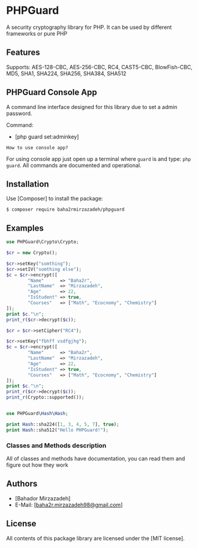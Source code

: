PHPGuard
=======
A security cryptography library for PHP. It can be used by different frameworks or pure PHP

Features
--------
Supports: AES-128-CBC, AES-256-CBC, RC4, CAST5-CBC, BlowFish-CBC, MD5, SHA1, SHA224, SHA256, SHA384, SHA512

PHPGuard Console App
--------------------
A command line interface designed for this library due to set a admin password.

Command:

* [php guard set:adminkey]

`How to use console app?`

For using console app just open up a terminal where `guard` is and type: `php guard`.
All commands are documented and operational.


Installation
------------
Use [Composer] to install the package:

```
$ composer require baha2rmirzazadeh/phpguard
```

Examples
-------

```php
use PHPGuard\Crypto\Crypto;

$cr = new Crypto();

$cr->setKey("somthing");
$cr->setIV("somthing else");
$c = $cr->encrypt([
        "Name"      => "Baha2r",
        "LastName"  => "Mirzazadeh",
        "Age"       => 22,
        "IsStudent" => true,
        "Courses"   => ["Math", "Ecocnomy", "Chemistry"]
]);
print $c."\n";
print_r($cr->decrypt($c));

$cr = $cr->setCipher("RC4");

$cr->setKey("fbhff vsdfgjhg");
$c = $cr->encrypt([
        "Name"      => "Baha2r",
        "LastName"  => "Mirzazadeh",
        "Age"       => 22,
        "IsStudent" => true,
        "Courses"   => ["Math", "Ecocnomy", "Chemistry"]
]);
print $c."\n";
print_r($cr->decrypt($c));
print_r(Crypto::supported());


use PHPGuard\Hash\Hash;

print Hash::sha224([1, 3, 4, 5, 7], true);
print Hash::sha512("Hello PHPGuard!");
```

### Classes and Methods description
All of classes and methods have documentation, you can read them and figure out how they work

Authors
-------

* [Bahador Mirzazadeh]
* E-Mail: [baha2r.mirzazadeh98@gmail.com]

License
-------

All contents of this package library are licensed under the [MIT license].   
